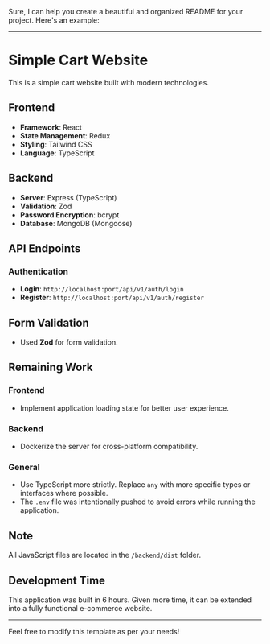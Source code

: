 Sure, I can help you create a beautiful and organized README for your project. Here's an example:

---

# Simple Cart Website

This is a simple cart website built with modern technologies.

## Frontend

- **Framework**: React
- **State Management**: Redux
- **Styling**: Tailwind CSS
- **Language**: TypeScript

## Backend

- **Server**: Express (TypeScript)
- **Validation**: Zod
- **Password Encryption**: bcrypt
- **Database**: MongoDB (Mongoose)

## API Endpoints

### Authentication

- **Login**: `http://localhost:port/api/v1/auth/login`
- **Register**: `http://localhost:port/api/v1/auth/register`

## Form Validation

- Used **Zod** for form validation.

## Remaining Work

### Frontend

- Implement application loading state for better user experience.

### Backend

- Dockerize the server for cross-platform compatibility.

### General

- Use TypeScript more strictly. Replace `any` with more specific types or interfaces where possible.
- The `.env` file was intentionally pushed to avoid errors while running the application.

## Note

All JavaScript files are located in the `/backend/dist` folder.

## Development Time

This application was built in 6 hours. Given more time, it can be extended into a fully functional e-commerce website.

---

Feel free to modify this template as per your needs!
